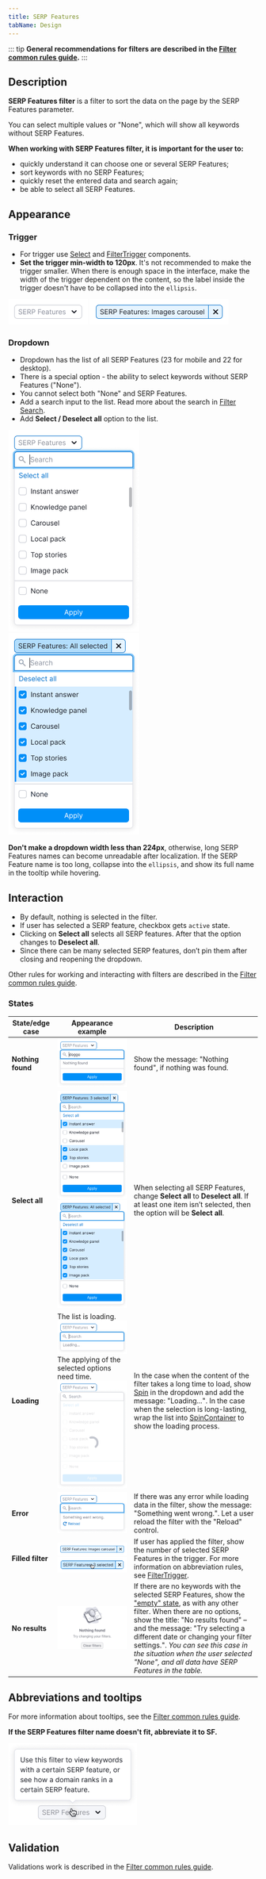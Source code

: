 ```yaml
---
title: SERP Features
tabName: Design
---
```


::: tip
**General recommendations for filters are described in the [Filter common rules guide](/filter-group/filter-rules/filter-rules).**
:::

## Description

**SERP Features filter** is a filter to sort the data on the page by the SERP Features parameter.

You can select multiple values or "None", which will show all keywords without SERP Features.

**When working with SERP Features filter, it is important for the user to:**

- quickly understand it can choose one or several SERP Features;
- sort keywords with no SERP Features;
- quickly reset the entered data and search again;
- be able to select all SERP Features.

## Appearance

### Trigger

- For trigger use [Select](/components/select/select) and [FilterTrigger](/components/filter-trigger/filter-trigger) components.
- **Set the trigger min-width to 120px**. It's not recommended to make the trigger smaller. When there is enough space in the interface, make the width of the trigger dependent on the content, so the label inside the trigger doesn't have to be collapsed into the `ellipsis`.

![filter placeholder](static/placeholder-serp.png)
![active filter](static/active-serp.png)

### Dropdown

- Dropdown has the list of all SERP Features (23 for mobile and 22 for desktop).
- There is a special option - the ability to select keywords without SERP Features ("None").
- You cannot select both "None" and SERP Features.
- Add a search input to the list. Read more about the search in [Filter Search](/filter-group/filter-search/filter-search).
- Add **Select / Deselect all** option to the list.

![opened filter](static/opened-serp.png)
![opened filter](static/deselct-serp.png)

**Don't make a dropdown width less than 224px**, otherwise, long SERP Features names can become unreadable after localization. If the SERP Feature name is too long, collapse into the `ellipsis`, and show its full name in the tooltip while hovering.

## Interaction

- By default, nothing is selected in the filter.
- If user has selected a SERP feature, checkbox gets `active` state.
- Clicking on **Select all** selects all SERP features. After that the option changes to **Deselect all**.
- Since there can be many selected SERP features, don’t pin them after closing and reopening the dropdown.

Other rules for working and interacting with filters are described in the [Filter common rules guide](/filter-group/filter-rules/filter-rules).

### States

| State/edge case   | Appearance example                                                                                                                                    | Description                                                                                                                                                                                                                                                                                                                                                                                                         |
| ----------------- | ----------------------------------------------------------------------------------------------------------------------------------------------------- | ------------------------------------------------------------------------------------------------------------------------------------------------------------------------------------------------------------------------------------------------------------------------------------------------------------------------------------------------------------------------------------------------------------------- |
| **Nothing found** | ![nothing found](static/nothing-found-serp.png)                                                                                                       | Show the message: "Nothing found", if nothing was found.                                                                                                                                                                                                                                                                                                                                                            |
| **Select all**    | ![filled filter](static/filled-serp.png) ![filled filter](static/deselct-serp.png)                                                                    | When selecting all SERP Features, change **Select all** to **Deselect all**. If at least one item isn’t selected, then the option will be **Select all**.                                                                                                                                                                                                                                                          |
| **Loading**       | The list is loading. ![loading filter](static/loading-serp.png) The applying of the selected options need time. ![loading filter](static/loading.png) | In the case when the content of the filter takes a long time to load, show [Spin](/components/spin/spin) in the dropdown and add the message: "Loading...". In the case when the selection is long-lasting, wrap the list into [SpinContainer](/components/spin-container/spin-container) to show the loading process.                                                                                                                |
| **Error**         | ![error](static/error-serp.png)                                                                                                                       | If there was any error while loading data in the filter, show the message: "Something went wrong.". Let a user reload the filter with the "Reload" control.                                                                                                                                                                                                                                                         |
| **Filled filter** | ![active serp](static/active-serp.png) ![active serp](static/active-hover-serp.png)                                                                   | If user has applied the filter, show the number of selected SERP Features in the trigger. For more information on abbreviation rules, see [FilterTrigger](/components/filter-trigger/filter-trigger).                                                                                                                                                                                                                             |
| **No results**    | ![nothing found](static/filter-serp-nothing-found.png)                                                                                                | If there are no keywords with the selected SERP Features, show the ["empty" state](/components/widget-empty/widget-empty), as with any other filter. When there are no options, show the title: "No results found" – and the message: "Try selecting a different date or changing your filter settings.". _You can see this case in the situation when the user selected "None", and all data have SERP Features in the table._ |

## Abbreviations and tooltips

For more information about tooltips, see the [Filter common rules guide](/filter-group/filter-rules/filter-rules).

**If the SERP Features filter name doesn't fit, abbreviate it to **SF**.**

![tooltips](static/tooltips.png)

## Validation

Validations work is described in the [Filter common rules guide](/filter-group/filter-rules/filter-rules).
